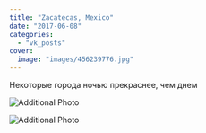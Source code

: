 ```yaml
---
title: "Zacatecas, Mexico"
date: "2017-06-08"
categories: 
  - "vk_posts"
cover:
  image: "images/456239776.jpg"
---
```


Некоторые города ночью прекраснее, чем днем

![Additional Photo](https://vodpop.ru/wp-content/uploads/2023/07/456239777.jpg)

![Additional Photo](https://vodpop.ru/wp-content/uploads/2023/07/456239778.jpg)
